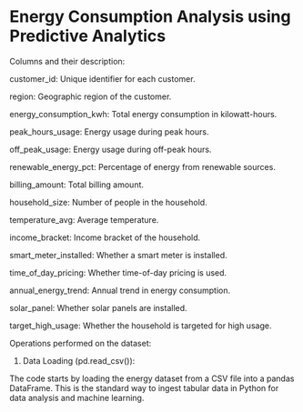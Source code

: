 # Energy Consumption Analysis using Predictive Analytics


Columns and their description:

customer_id: Unique identifier for each customer.

region: Geographic region of the customer.

energy_consumption_kwh: Total energy consumption in kilowatt-hours.

peak_hours_usage: Energy usage during peak hours.

off_peak_usage: Energy usage during off-peak hours.

renewable_energy_pct: Percentage of energy from renewable sources.

billing_amount: Total billing amount.

household_size: Number of people in the household.

temperature_avg: Average temperature.

income_bracket: Income bracket of the household.

smart_meter_installed: Whether a smart meter is installed.

time_of_day_pricing: Whether time-of-day pricing is used.

annual_energy_trend: Annual trend in energy consumption.

solar_panel: Whether solar panels are installed.

target_high_usage: Whether the household is targeted for high usage.

Operations performed on the dataset:

1.	Data Loading (pd.read_csv()):

The code starts by loading the energy dataset from a CSV file into a pandas DataFrame. This is the standard way to ingest tabular data in Python for data analysis and machine learning.





